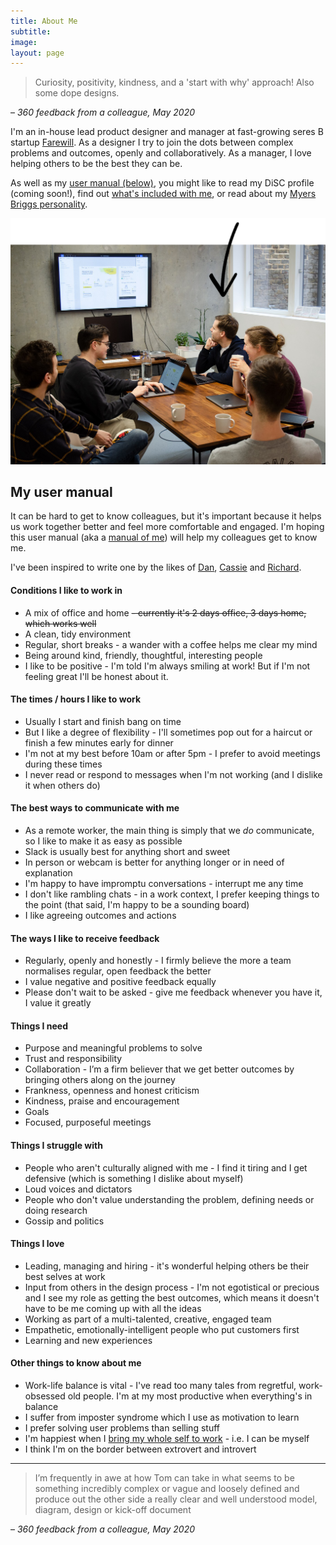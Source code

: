 ```yaml
---
title: About Me
subtitle: 
image: 
layout: page
---
```


> Curiosity, positivity, kindness, and a 'start with why' approach! Also some dope designs.

– *360 feedback from a colleague, May 2020*

I'm an in-house lead product designer and manager at fast-growing seres B startup [Farewill](https://farewill.com/). As a designer I try to join the dots between complex problems and outcomes, openly and collaboratively. As a manager, I love helping others to be the best they can be.

As well as my [user manual (below)](#user-manual), you might like to read my DiSC profile (coming soon!), find out [what's included with me](/what-is-included), or read about my [Myers Briggs personality](https://www.16personalities.com/enfj-personality).

![Me at a design crit](/images/Farewill-design-crit-arrow.png "Me at a design crit")

## <a name="user-manual"></a>My user manual

It can be hard to get to know colleagues, but it's important because it helps us work together better and feel more comfortable and engaged. I'm hoping this user manual (aka a [manual of me](https://manualofme.co/)) will help my colleagues get to know me.

I've been inspired to write one by the likes of [Dan](https://medium.com/@dasbarrett/a-user-manual-for-dan-d0a285874f72), [Cassie](https://medium.com/@cassierobinson/a-user-manual-for-me-d3a851fbc694) and [Richard](https://medium.com/@mcleanonline/helping-other-people-get-to-know-you-aa2dbff5c0f8). 

#### Conditions I like to work in
* A mix of office and home ~~- currently it's 2 days office, 3 days home, which works well~~ 
* A clean, tidy environment
* Regular, short breaks - a wander with a coffee helps me clear my mind
* Being around kind, friendly, thoughtful, interesting people
* I like to be positive - I'm told I'm always smiling at work! But if I'm not feeling great I'll be honest about it.

#### The times / hours I like to work

* Usually I start and finish bang on time
* But I like a degree of flexibility - I'll sometimes pop out for a haircut or finish a few minutes early for dinner
* I'm not at my best before 10am or after 5pm - I prefer to avoid meetings during these times
* I never read or respond to messages when I'm not working (and I dislike it when others do)

#### The best ways to communicate with me
* As a remote worker, the main thing is simply that we _do_ communicate, so I like to make it as easy as possible
* Slack is usually best for anything short and sweet
* In person or webcam is better for anything longer or in need of explanation
* I'm happy to have impromptu conversations - interrupt me any time
* I don't like rambling chats - in a work context, I prefer keeping things to the point (that said, I'm happy to be a sounding board)
* I like agreeing outcomes and actions

#### The ways I like to receive feedback
* Regularly, openly and honestly - I firmly believe the more a team normalises regular, open feedback the better
* I value negative and positive feedback equally
* Please don't wait to be asked - give me feedback whenever you have it, I value it greatly

#### Things I need
* Purpose and meaningful problems to solve
* Trust and responsibility
* Collaboration - I’m a firm believer that we get better outcomes by bringing others along on the journey
* Frankness, openness and honest criticism
* Kindness, praise and encouragement
* Goals
* Focused, purposeful meetings

#### Things I struggle with
* People who aren't culturally aligned with me - I find it tiring and I get defensive (which is something I dislike about myself)
* Loud voices and dictators
* People who don't value understanding the problem, defining needs or doing research
* Gossip and politics

#### Things I love
* Leading, managing and hiring - it's wonderful helping others be their best selves at work
* Input from others in the design process - I'm not egotistical or precious and I see my role as getting the best outcomes, which means it doesn't have to be me coming up with all the ideas
* Working as part of a multi-talented, creative, engaged team 
* Empathetic, emotionally-intelligent people who put customers first
* Learning and new experiences

#### Other things to know about me
* Work-life balance is vital - I've read too many tales from regretful, work-obsessed old people. I'm at my most productive when everything's in balance
* I suffer from imposter syndrome which I use as motivation to learn
* I prefer solving user problems than selling stuff
* I'm happiest when I [bring my whole self to work](https://www.youtube.com/watch?v=bd2WKQWG_Dg) - i.e. I can be myself
* I think I'm on the border between extrovert and introvert

***

> I’m frequently in awe at how Tom can take in what seems to be something incredibly complex or vague and loosely defined and produce out the other side a really clear and well understood model, diagram, design or kick-off document

– *360 feedback from a colleague, May 2020*
